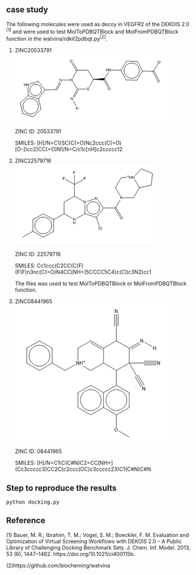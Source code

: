 <h2>case study</h2>
<p>The following molecules were used as decoy in VEGFR2 of the DEKOIS 2.0 <sup>[1]</sup> and were used to test MolToPDBQTBlock and MolFromPDBQTBlock function in the <a ref='https://github.com/biocheming/watvina'>watvina/rdkit2pdbqt.py</a><sup>[2]</sup>. </p>
<ol>
<li>ZINC20533791</li>
<img src='https://github.com/gkxiao/pdbqt_sample/blob/main/ZINC20533791.png' alt="ZINC20533791">
<p>ZINC ID: 20533791</p>
<p>SMILES: [H]/N=C1/SC(C(=O)Nc2ccc(C(=O)[O-])cc2)CC(=O)N1/N=C/c1c[nH]c2ccccc12</p>
<li>ZINC22579716</li>
<img src='https://github.com/gkxiao/pdbqt_sample/blob/main/ZINC22579716.png' alt="ZINC22579716">
<p>ZINC ID: 22579716</p>
<p>SMILES: Cc1ccc(C2CC(C(F)(F)F)n3nc(C(=O)N4CC[NH+]5CCCC5C4)c(Cl)c3N2)cc1</p>
<p>The files was used to test MolToPDBQTBlock or MolFromPDBQTBlock function.</p>
<li>ZINC08441965</li>
<img src='https://github.com/gkxiao/pdbqt_sample/blob/main/ZINC08441965.png' alt="ZINC22579716">
<p>ZINC ID: 08441965</p>
<p>SMILES: [H]/N=C1\C(C#N)C2=CC[NH+](Cc3ccccc3)CC2C(c2ccc(OC)c3ccccc23)C1(C#N)C#N</p>
</ol>
<h2>Step to reproduce the results</h2>
<pre line="1" lang="python">
python docking.py
</pre>

<h2>Reference</h2>
<p>(1) Bauer, M. R.; Ibrahim, T. M.; Vogel, S. M.; Boeckler, F. M. Evaluation and Optimization of Virtual Screening Workflows with DEKOIS 2.0 – A Public Library of Challenging Docking Benchmark Sets. J. Chem. Inf. Model. 2013, 53 (6), 1447–1462. https://doi.org/10.1021/ci400115b.</p>
<p>(2)https://github.com/biocheming/watvina</p>
